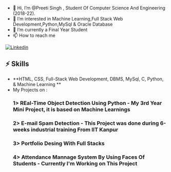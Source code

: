 - 👋 Hi, I’m @Preeti Singh , Student Of Computer Science And Engineering (2018-22).
- 👀 I’m interested in Machine Learning,Full Stack Web Development,Python,MySql & Oracle Database
- 🌱 I’m currently a Final Year Student 
- 📫 How to reach me 

[![Linkedin](https://img.shields.io/badge/MY%20PROFILE-Linkedin-blue?style=for-the-badge&logo=github)](https://www.linkedin.com/in/preeti-singh) 
 
## ⚡ Skills
- **HTML, CSS, Full-Stack Web Development, DBMS, MySql, C, Python, & Machine Learning **
- My Projects on :
  ### 1> **REal-Time Object Detection Using Python** - My 3rd Year Mini Project, it is based on Machine Learnings
  ### 2> **E-mail Spam Detection** - This Project was done during 6-weeks industrial training From IIT Kanpur
  ### 3> **Portfolio Desing With Full Stacks**
  ### 4> **Attendance Mannage System By Using Faces Of Students** - Currently I'm Working on This Project




<!---
Preeti929/Preeti929 is a ✨ special ✨ repository because its `README.md` (this file) appears on your GitHub profile.
You can click the Preview link to take a look at your changes.
--->
